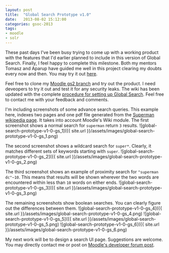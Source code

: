 ```yaml
---
layout: post
title:  "Global Search Prototype v1.0"
date:   2013-08-02 15:12:00
categories: gsoc-2013
tags: 
- moodle
- solr
---
```


These past days I've been busy trying to come up with a working product with the features that I'd earlier planned to include in this version of Global Search.
Finally, I feel happy to complete this milestone. Both my mentors Tomasz and Aparup have guided me well in this project clearing my doubts every now and then. You may try it out [here][gs-demo-link].

Feel free to clone my [Moodle gs2 branch][moodle-gs2-branch] and try out the product. I need deveopers to try it out and test it for any security leaks. The wiki has been updated with the complete [procedure for setting up Global Search][wiki]. Feel free to contact me with your feedback and comments.

I'm including screenshots of some advance search queries. This example here, indexes two pages and one pdf file generated from the [Superman wikipedia page][superman-wikipedia]. It takes into account Moodle's Wiki module.
The first screenshot shows a normal search for <code>superman</code> return <code>3</code> results.
![global-search-prototype-v1-0-gs_1]({{ site.url }}/assets/images/global-search-prototype-v1-0-gs_1.png)

The second screenshot shows a wildcard search for <code>super*</code>. Clearly, it matches different sets of keywords starting with <code>super</code>.
![global-search-prototype-v1-0-gs_2]({{ site.url }}/assets/images/global-search-prototype-v1-0-gs_2.png)

The third screenshot shows an example of proximity search for <code>"superman dc"~10</code>. This means that results will be shown wherever the two words are encountered within less than <code>10</code> words on either ends.
![global-search-prototype-v1-0-gs_3]({{ site.url }}/assets/images/global-search-prototype-v1-0-gs_3.png)

The remaining screenshots show boolean searches. You can clearly figure out the differences between them.
![global-search-prototype-v1-0-gs_4]({{ site.url }}/assets/images/global-search-prototype-v1-0-gs_4.png)
![global-search-prototype-v1-0-gs_5]({{ site.url }}/assets/images/global-search-prototype-v1-0-gs_5.png)
![global-search-prototype-v1-0-gs_6]({{ site.url }}/assets/images/global-search-prototype-v1-0-gs_6.png)

My next work will be to design a search UI page. Suggestions are welcome. You may directly contact me or post on [Moodle's developer forum post][dev-discussion].

[gs-demo-link]: https://github.com/prateeksachan/moodle/tree/gs2
[moodle-gs2-branch]: https://github.com/prateeksachan/moodle/tree/gs2
[wiki]: http://docs.moodle.org/dev/Global_search#Prototype:_version_1.0
[superman-wikipedia]: https://en.wikipedia.org/wiki/Superman
[dev-discussion]: https://moodle.org/mod/forum/discuss.php?d=227805
